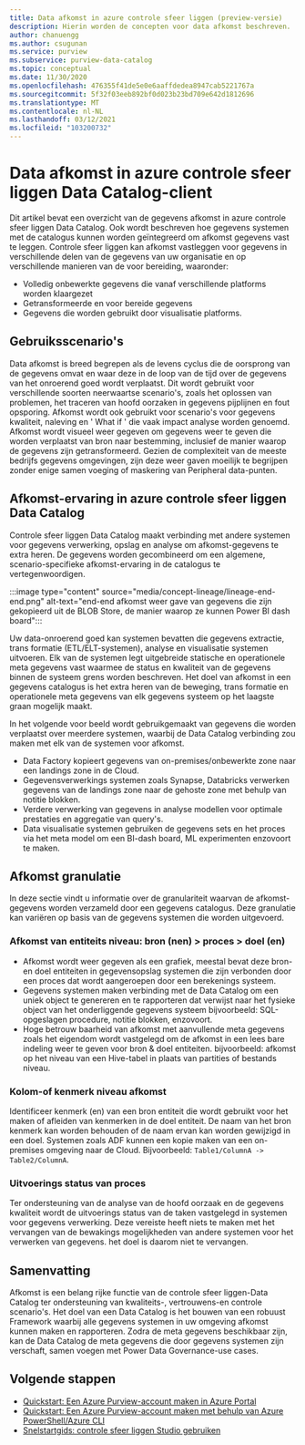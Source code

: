 ```yaml
---
title: Data afkomst in azure controle sfeer liggen (preview-versie)
description: Hierin worden de concepten voor data afkomst beschreven.
author: chanuengg
ms.author: csugunan
ms.service: purview
ms.subservice: purview-data-catalog
ms.topic: conceptual
ms.date: 11/30/2020
ms.openlocfilehash: 476355f41de5e0e6aaffdedea8947cab5221767a
ms.sourcegitcommit: 5f32f03eeb892bf0d023b23bd709e642d1812696
ms.translationtype: MT
ms.contentlocale: nl-NL
ms.lasthandoff: 03/12/2021
ms.locfileid: "103200732"
---
```

# <a name="data-lineage-in-azure-purview-data-catalog-client"></a>Data afkomst in azure controle sfeer liggen Data Catalog-client

Dit artikel bevat een overzicht van de gegevens afkomst in azure controle sfeer liggen Data Catalog. Ook wordt beschreven hoe gegevens systemen met de catalogus kunnen worden geïntegreerd om afkomst gegevens vast te leggen. Controle sfeer liggen kan afkomst vastleggen voor gegevens in verschillende delen van de gegevens van uw organisatie en op verschillende manieren van de voor bereiding, waaronder:

- Volledig onbewerkte gegevens die vanaf verschillende platforms worden klaargezet
- Getransformeerde en voor bereide gegevens
- Gegevens die worden gebruikt door visualisatie platforms.

## <a name="use-cases"></a>Gebruiksscenario's

Data afkomst is breed begrepen als de levens cyclus die de oorsprong van de gegevens omvat en waar deze in de loop van de tijd over de gegevens van het onroerend goed wordt verplaatst. Dit wordt gebruikt voor verschillende soorten neerwaartse scenario's, zoals het oplossen van problemen, het traceren van hoofd oorzaken in gegevens pijplijnen en fout opsporing. Afkomst wordt ook gebruikt voor scenario's voor gegevens kwaliteit, naleving en ' What if ' die vaak impact analyse worden genoemd. Afkomst wordt visueel weer gegeven om gegevens weer te geven die worden verplaatst van bron naar bestemming, inclusief de manier waarop de gegevens zijn getransformeerd. Gezien de complexiteit van de meeste bedrijfs gegevens omgevingen, zijn deze weer gaven moeilijk te begrijpen zonder enige samen voeging of maskering van Peripheral data-punten.

## <a name="lineage-experience-in-azure-purview-data-catalog"></a>Afkomst-ervaring in azure controle sfeer liggen Data Catalog

Controle sfeer liggen Data Catalog maakt verbinding met andere systemen voor gegevens verwerking, opslag en analyse om afkomst-gegevens te extra heren. De gegevens worden gecombineerd om een algemene, scenario-specifieke afkomst-ervaring in de catalogus te vertegenwoordigen.

:::image type="content" source="media/concept-lineage/lineage-end-end.png" alt-text="end-end afkomst weer gave van gegevens die zijn gekopieerd uit de BLOB Store, de manier waarop ze kunnen Power BI dash board":::

Uw data-onroerend goed kan systemen bevatten die gegevens extractie, trans formatie (ETL/ELT-systemen), analyse en visualisatie systemen uitvoeren. Elk van de systemen legt uitgebreide statische en operationele meta gegevens vast waarmee de status en kwaliteit van de gegevens binnen de systeem grens worden beschreven. Het doel van afkomst in een gegevens catalogus is het extra heren van de beweging, trans formatie en operationele meta gegevens van elk gegevens systeem op het laagste graan mogelijk maakt.

In het volgende voor beeld wordt gebruikgemaakt van gegevens die worden verplaatst over meerdere systemen, waarbij de Data Catalog verbinding zou maken met elk van de systemen voor afkomst.

- Data Factory kopieert gegevens van on-premises/onbewerkte zone naar een landings zone in de Cloud. 
- Gegevensverwerkings systemen zoals Synapse, Databricks verwerken gegevens van de landings zone naar de gehoste zone met behulp van notitie blokken.
- Verdere verwerking van gegevens in analyse modellen voor optimale prestaties en aggregatie van query's. 
- Data visualisatie systemen gebruiken de gegevens sets en het proces via het meta model om een BI-dash board, ML experimenten enzovoort te maken.

## <a name="lineage-granularity"></a>Afkomst granulatie

In deze sectie vindt u informatie over de granulariteit waarvan de afkomst-gegevens worden verzameld door een gegevens catalogus. Deze granulatie kan variëren op basis van de gegevens systemen die worden uitgevoerd.

### <a name="entity-level-lineage-sources--process--targets"></a>Afkomst van entiteits niveau: bron (nen) > proces > doel (en) 

- Afkomst wordt weer gegeven als een grafiek, meestal bevat deze bron-en doel entiteiten in gegevensopslag systemen die zijn verbonden door een proces dat wordt aangeroepen door een berekenings systeem. 
- Gegevens systemen maken verbinding met de Data Catalog om een uniek object te genereren en te rapporteren dat verwijst naar het fysieke object van het onderliggende gegevens systeem bijvoorbeeld: SQL-opgeslagen procedure, notitie blokken, enzovoort.
- Hoge betrouw baarheid van afkomst met aanvullende meta gegevens zoals het eigendom wordt vastgelegd om de afkomst in een lees bare indeling weer te geven voor bron & doel entiteiten. bijvoorbeeld: afkomst op het niveau van een Hive-tabel in plaats van partities of bestands niveau.

### <a name="column-or-attribute-level-lineage"></a>Kolom-of kenmerk niveau afkomst

Identificeer kenmerk (en) van een bron entiteit die wordt gebruikt voor het maken of afleiden van kenmerken in de doel entiteit. De naam van het bron kenmerk kan worden behouden of de naam ervan kan worden gewijzigd in een doel. Systemen zoals ADF kunnen een kopie maken van een on-premises omgeving naar de Cloud. Bijvoorbeeld: `Table1/ColumnA -> Table2/ColumnA`.

### <a name="process-execution-status"></a>Uitvoerings status van proces

Ter ondersteuning van de analyse van de hoofd oorzaak en de gegevens kwaliteit wordt de uitvoerings status van de taken vastgelegd in systemen voor gegevens verwerking. Deze vereiste heeft niets te maken met het vervangen van de bewakings mogelijkheden van andere systemen voor het verwerken van gegevens. het doel is daarom niet te vervangen. 

## <a name="summary"></a>Samenvatting

Afkomst is een belang rijke functie van de controle sfeer liggen-Data Catalog ter ondersteuning van kwaliteits-, vertrouwens-en controle scenario's. Het doel van een Data Catalog is het bouwen van een robuust Framework waarbij alle gegevens systemen in uw omgeving afkomst kunnen maken en rapporteren. Zodra de meta gegevens beschikbaar zijn, kan de Data Catalog de meta gegevens die door gegevens systemen zijn verschaft, samen voegen met Power Data Governance-use cases.

## <a name="next-steps"></a>Volgende stappen

* [Quickstart: Een Azure Purview-account maken in Azure Portal](create-catalog-portal.md)
* [Quickstart: Een Azure Purview-account maken met behulp van Azure PowerShell/Azure CLI](create-catalog-powershell.md)
* [Snelstartgids: controle sfeer liggen Studio gebruiken](use-purview-studio.md)
